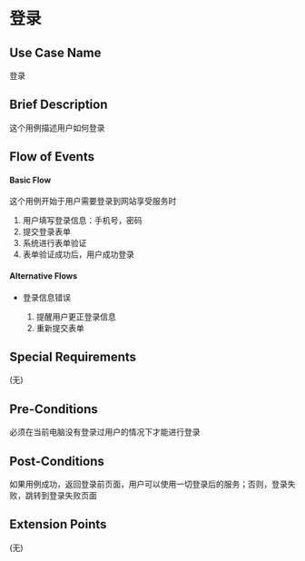 登录
====

## Use Case Name

登录

## Brief Description

这个用例描述用户如何登录

## Flow of Events

#### Basic Flow

这个用例开始于用户需要登录到网站享受服务时

1. 用户填写登录信息：手机号，密码
2. 提交登录表单
3. 系统进行表单验证
4. 表单验证成功后，用户成功登录

#### Alternative Flows

- 登录信息错误

	1. 提醒用户更正登录信息
	2. 重新提交表单

## Special Requirements

(无)

## Pre-Conditions

必须在当前电脑没有登录过用户的情况下才能进行登录

## Post-Conditions

如果用例成功，返回登录前页面，用户可以使用一切登录后的服务；否则，登录失败，跳转到登录失败页面

## Extension Points

(无)
